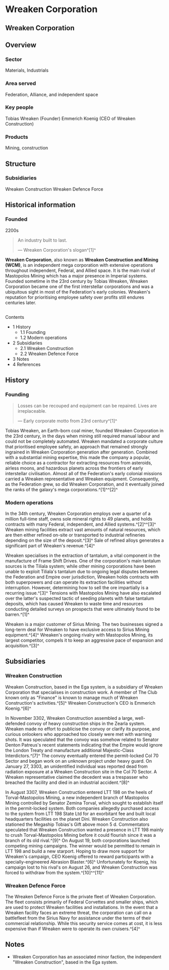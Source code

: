 # Wreaken Corporation
## Wreaken Corporation

		

## Overview

### Sector

Materials, Industrials

### Area served

Federation, Alliance, and independent space

### Key people

Tobias Wreaken (Founder)
Emmerich Koenig (CEO of Wreaken Construction)

### Products

Mining, construction

## Structure

### Subsidiaries

Wreaken Construction
Wreaken Defence Force

## Historical information

### Founded

2200s

> 
> 
> An industry built to last.
> 
> 
> — Wreaken Corporation's slogan^[1]^
> 

**Wreaken Corporation**, also known as **Wreaken Construction and Mining (WCM)**, is an independent mega corporation with extensive operations throughout independent, Federal, and Allied space. It is the main rival of Mastopolos Mining which has a major presence in Imperial systems. Founded sometime in the 23rd century by Tobias Wreaken, Wreaken Corporation became one of the first interstellar corporations and was a ubiquitous sight in most of the Federation's early colonies. Wreaken's reputation for prioritising employee safety over profits still endures centuries later.

## 

Contents

- 1 History
    - 1.1 Founding
    - 1.2 Modern operations
- 2 Subsidiaries
    - 2.1 Wreaken Construction
    - 2.2 Wreaken Defence Force
- 3 Notes
- 4 References

## History

### Founding

> 
> 
> Losses can be recouped and equipment can be repaired. Lives are irreplaceable.
> 
> 
> — Early corporate motto from 23rd century^[1]^
> 

Tobias Wreaken, an Earth-born coal miner, founded Wreaken Corporation in the 23rd century, in the days when mining still required manual labour and could not be completely automated. Wreaken mandated a corporate culture that prioritised employee safety, an approach that remained strongly ingrained in Wreaken Corporation generation after generation. Combined with a substantial mining expertise, this made the company a popular, reliable choice as a contractor for extracting resources from asteroids, airless moons, and hazardous planets across the frontiers of early interstellar civilisation. Almost all of the Federation's early colonial missions carried a Wreaken representative and Wreaken equipment. Consequently, as the Federation grew, so did Wreaken Corporation, and it eventually joined the ranks of the galaxy's mega corporations.^[1]^^[2]^

### Modern operations

In the 34th century, Wreaken Corporation employs over a quarter of a million full-time staff, owns sole mineral rights to 49 planets, and holds contracts with many Federal, independent, and Allied systems.^[2]^^[3]^ Wreaken mining facilities extract vast amounts of natural resources, which are then either refined on-site or transported to industrial refineries depending on the size of the deposit.^[3]^ Sale of refined alloys generates a significant part of Wreaken's revenue.^[4]^

Wreaken specialises in the extraction of tantalum, a vital component in the manufacture of Frame Shift Drives. One of the corporation's main tantalum sources is the Tiliala system; while other mining corporations have been unable to exploit Tiliala's tantalum due to ongoing legal disputes between the Federation and Empire over jurisdiction, Wreaken holds contracts with both superpowers and can operate its extraction facilities without interruption. However, determining how to sell the ore impartially is a recurring issue.^[3]^ Tensions with Mastopolos Mining have also escalated over the latter's suspected tactic of seeding planets with false tantalum deposits, which has caused Wreaken to waste time and resources conducting detailed surveys on prospects that were ultimately found to be barren.^[1]^

Wreaken is a major customer of Sirius Mining. The two businesses signed a long-term deal for Wreaken to have exclusive access to Sirius Mining equipment.^[4]^ Wreaken's ongoing rivalry with Mastopolos Mining, its largest competitor, compels it to keep an aggressive pace of expansion and acquisition.^[3]^

## Subsidiaries

### Wreaken Construction

Wreaken Construction, based in the Ega system, is a subsidiary of Wreaken Corporation that specialises in construction work. A member of The Club known only as "Finance" is known to manage much of Wreaken Construction's activities.^[5]^ Wreaken Construction's CEO is Emmerich Koenig.^[6]^

In November 3302, Wreaken Construction assembled a large, well-defended convoy of heavy construction ships in the Zearla system. Wreaken made no effort to publicise the convoy or clarify its purpose, and curious onlookers who approached too closely were met with warning shots. It was speculated that the convoy was somehow related to Senator Denton Patreus's recent statements indicating that the Empire would ignore the London Treaty and manufacture additional Majestic-Class Interdictors.^[7]^ The convoy eventually entered the permit-locked Col 70 Sector and began work on an unknown project under heavy guard. On January 27, 3303, an unidentified individual was reported dead from radiation exposure at a Wreaken Construction site in the Col 70 Sector. A Wreaken representative claimed the decedent was a trespasser who breached the facility and died in an industrial accident.^[8]^

In August 3307, Wreaken Construction entered LTT 198 on the heels of Torval-Mastopolos Mining, a new independent branch of Mastopolos Mining controlled by Senator Zemina Torval, which sought to establish itself in the permit-locked system. Both companies allegedly purchased access to the system from LTT 198 State Ltd for an exorbitant fee and built local headquarters facilities on the planet Dini. Wreaken Construction also stationed the Megaship Tobias's Gift above moon 5 d. Commentators speculated that Wreaken Construction wanted a presence in LTT 198 mainly to crush Torval-Mastopolos Mining before it could flourish since it was a branch of its old rival.^[9]^ On August 19, both corporations launched competing mining campaigns. The winner would be permitted to remain in LTT 198 and build a new starport. Hoping to draw more support for Wreaken's campaign, CEO Koenig offered to reward participants with a specially-engineered Abrasion Blaster.^[6]^ Unfortunately for Koenig, his campaign lost to his rival's on August 26, and Wreaken Construction was forced to withdraw from the system.^[10]^^[11]^

### Wreaken Defence Force

The Wreaken Defence Force is the private fleet of Wreaken Corporation. The fleet consists primarily of Federal Corvettes and smaller ships, which are used to protect Wreaken facilities and installations. In the event that a Wreaken facility faces an extreme threat, the corporation can call on a battlefleet from the Sirius Navy for assistance under the terms of their commercial relationship. While this security service comes at cost, it is less expensive than if Wreaken were to operate its own cruisers.^[4]^

## Notes

- Wreaken Corporation has an associated minor faction, the independent "Wreaken Construction", based in the Ega system.